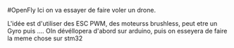#OpenFly
Ici on va essayer de faire voler un drone.


L'idée est d'utiliser des ESC PWM, des moteurss brushless, peut etre un Gyro puis ....
OIn dévéllopera d'abord sur arduino, puis on esseyera de faire la meme chose sur stm32
